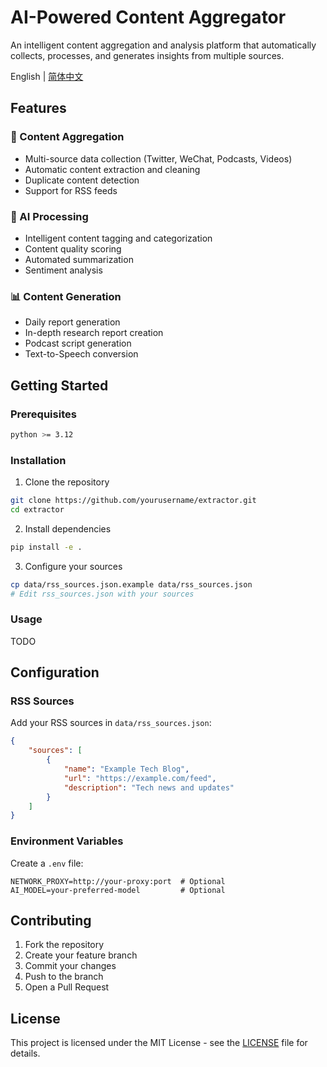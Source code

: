 # AI-Powered Content Aggregator

An intelligent content aggregation and analysis platform that automatically collects, processes, and generates insights from multiple sources.

English | [简体中文](README_ZH.md)

## Features

### 🔄 Content Aggregation
- Multi-source data collection (Twitter, WeChat, Podcasts, Videos)
- Automatic content extraction and cleaning
- Duplicate content detection
- Support for RSS feeds

### 🤖 AI Processing
- Intelligent content tagging and categorization
- Content quality scoring
- Automated summarization
- Sentiment analysis

### 📊 Content Generation
- Daily report generation
- In-depth research report creation
- Podcast script generation
- Text-to-Speech conversion

## Getting Started

### Prerequisites
```bash
python >= 3.12
```

### Installation
1. Clone the repository
```bash
git clone https://github.com/yourusername/extractor.git
cd extractor
```

2. Install dependencies
```bash
pip install -e .
```

3. Configure your sources
```bash
cp data/rss_sources.json.example data/rss_sources.json
# Edit rss_sources.json with your sources
```

### Usage

TODO

## Configuration

### RSS Sources
Add your RSS sources in `data/rss_sources.json`:
```json
{
    "sources": [
        {
            "name": "Example Tech Blog",
            "url": "https://example.com/feed",
            "description": "Tech news and updates"
        }
    ]
}
```

### Environment Variables
Create a `.env` file:
```
NETWORK_PROXY=http://your-proxy:port  # Optional
AI_MODEL=your-preferred-model         # Optional
```

## Contributing

1. Fork the repository
2. Create your feature branch
3. Commit your changes
4. Push to the branch
5. Open a Pull Request

## License

This project is licensed under the MIT License - see the [LICENSE](LICENSE) file for details.
